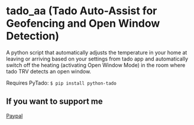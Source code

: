 # tado_aa (Tado Auto-Assist for Geofencing and Open Window Detection)

A python script that automatically adjusts the temperature in your home at leaving or arriving based on your settings from tado app and automatically switch off the heating (activating Open Window Mode) in the room where tado TRV detects an open window.

Requires PyTado: `$ pip install python-tado`

## If you want to support me
[Paypal](https://paypal.me/adrianslabu)
